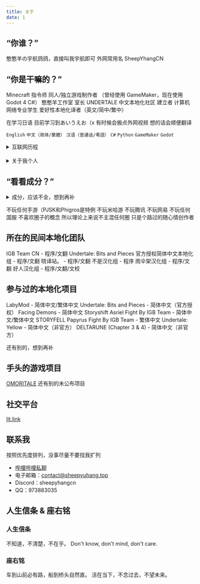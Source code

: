 ```yaml
---
title: 关于
date: 1
---
```


## “你谁？”
憨憨羊の宇航鸽鸽，直接叫我宇航即可
外网常用名 SheepYhangCN

## “你是干嘛的？”
Minecraft 指令师
同人/独立游戏制作者
（曾经使用 GameMaker，现在使用 Godot 4 C#）
憨憨羊工作室 室长
UNDERTALE 中文本地化社区 建立者
计算机网络专业学生
爱好性本地化译者（英文/简中/繁中）

在学习日语 目前学习到あいうえお（x
有时候会搬点外网视频 想的话会顺便翻译

```English``` ```中文（简体/繁體）``` ```汉语（普通话/粵語）```
```C#``` ```Python``` ```GameMaker``` ```Godot```

<details>
<summary>互联网历程</summary>

2017年至今 - 录制游戏实况，2022年开始往后几乎没了，看心情做
2020年至2021年 - 制作 Minecraft 地图、资源包、指令包
2022年 - 做 Undertale 同人游戏汉化
2022年至今 - 各种项目的简/繁体中文本地化工作
2022年至2023年 - 制作 Undertale 同人游戏
2023年 - 做术力口翻调 后续太久没做忘干净了所以就没做了
2023年至今 - 制作 MMD，技术力不高，基本都是套动作
2023年至今 - 做东方同人游戏，未公开
</details>
<br>
<details>
<summary>关于我个人</summary>

MBTI：INTP-T

特立独行 不爱随波逐流 不爱公开站队
非常厌恶集体主义与形式主义
很好相处，不爱主动引起争端，情绪容易不稳
虽然极其不情愿，但是经常作为和事佬
脾气较为极端，不是友好就是极差，请见谅。
不记仇 记忆力很差 所以其实不记仇的原因是第二天就会忘

很怕尴尬 不管尴尬的是不是我都快看不下去
现实中内向 社恐 怕生 比起引人注目更喜欢默默无闻当透明人
不喜欢出门 出了门总怕自己的行为举止会引人注目
面对不熟的人会有很强的拘束感
总喜欢待在自己的舒适圈里 不希望打扰到任何人或被任何人打扰
非常害怕自己的行为举止会影响到他人
很擅长自我内耗 难以与人面对面交流
比起要求他人 更愿意让自己迁就他人
总是顾虑自己是否影响到他人

很怕麻烦 讨厌各种破事 很少主动揽活 也不愿做出头鸟
少数会揽的活是因为对它的兴趣大于自己的懒癌
假若最后被迫作为主操负责 仍会竭尽所能做到最好

大部分情况下对事不对人 很少把话说绝
很少主动站边 总是妄想着能两全其美

最喜欢的音乐：
王七七《人生态度》
（被下架的旧版，新版的词不喜欢）
</details>

## “看看成分？”
<details>
<summary>成分，应该不全，想到再补</summary>

Minecraft
Undertale
Deltarune
东方Project
Cookie☆
OneShot
OMORI
OutCore
Henry Stickmin
Pizza Tower
宅男的人间冒险
塞尔达传说
宝可梦
Splatoon
Super Mario Bros
星之卡比
Doki Doki Literature Club
Vocaloid
Counter-Strike
Half-Life
Portal
Left 4 Dead
Garry's Mod
s&box
Grand Theft Auto
逆转裁判
三体
Rick And Morty
喜羊羊与灰太狼
名侦探柯南
某科学的超电磁炮
间谍过家家
My Little Pony
神奇数字马戏团
Roblox
Plants Vs Zombies
Phigros
MuseDash
世界计划
VRChat
孤独摇滚
Maimai DX
Neuro-sama
Girls Band Cry
MyGO / Ave Mujica
</details>

不玩任何手游（PJSK和Phigros是特例
不玩米哈游 不玩腾讯 不玩网易 不玩任何国服
不喜欢圈子的概念 所以理论上来说不主混任何圈 只是个路过的随心情创作者

## 所在的民间本地化团队
IGB Team CN - 程序/文翻
Undertale: Bits and Pieces 官方授权简体中文本地化组 - 程序/文翻
晓译站。 - 程序/文翻
不是汉化组 - 程序
雨伞架汉化组 - 程序/文翻
好人汉化组 - 程序/文翻/文校

## 参与过的本地化项目
LabyMod - 简体中文/繁体中文
Undertale: Bits and Pieces - 简体中文（官方授权）
Facing Demons - 简体中文
Storyshift Asriel Fight By IGB Team - 简体中文/繁体中文
STORYFELL Papyrus Fight By IGB Team - 繁体中文
Undertale: Yellow - 简体中文（非官方）
DELTARUNE (Chapter 3 & 4) - 简体中文（非官方）

还有别的，想到再补

## 手头的游戏项目
[OMORITALE](https://gamejolt.com/games/OMORITALE/685985)
还有别的未公布项目

## 社交平台
[lit.link](https://lit.link/sheepyuhang)

## 联系我
按照优先度排列，没事尽量不要找我扩列
 - [哔哩哔哩私聊](https://message.bilibili.com/#/whisper/mid252906762)
 - 电子邮箱：contact@sheepyuhang.top
 - Discord：sheepyhangcn
 - QQ：973883035

## 人生信条 & 座右铭
### 人生信条
不知道，不清楚，不在乎。
Don\'t know, don\'t mind, don\'t care.
### 座右铭
车到山前必有路，船到桥头自然直。
活在当下，不念过去，不望未来。